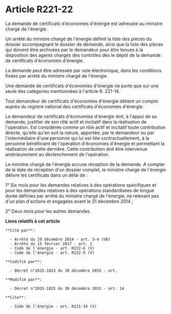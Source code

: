 # Article R221-22

La demande de certificats d'économies d'énergie est adressée au ministre chargé de l'énergie. 

Un arrêté du ministre chargé de l'énergie définit la liste des pièces du dossier accompagnant le dossier de demande, ainsi
que la liste des pièces qui doivent être archivées par le demandeur pour être tenues à la disposition des agents chargés des
contrôles dès le dépôt de la demande de certificats d'économies d'énergie. 

La demande peut être adressée par voie électronique, dans les conditions fixées par arrêté du ministre chargé de l'énergie. 

Une demande de certificats d'économies d'énergie ne porte que sur une seule des catégories mentionnées à l'article R.
221-14. 

Tout demandeur de certificats d'économies d'énergie détient un compte auprès du registre national des certificats d'économies
d'énergie. 

Le demandeur de certificats d'économies d'énergie doit, à l'appui de sa demande, justifier de son rôle actif et incitatif
dans la réalisation de l'opération. Est considérée comme un rôle actif et incitatif toute contribution directe, qu'elle qu'en
soit la nature, apportée, par le demandeur ou par l'intermédiaire d'une personne qui lui est liée contractuellement, à la
personne bénéficiant de l'opération d'économies d'énergie et permettant la réalisation de cette dernière. Cette contribution
doit être intervenue antérieurement au déclenchement de l'opération. 

Le ministre chargé de l'énergie accuse réception de la demande. A compter de la date de réception d'un dossier complet, le
ministre chargé de l'énergie délivre les certificats dans un délai de : 

1° Six mois pour les demandes relatives à des opérations spécifiques et pour les demandes relatives à des opérations
standardisées de longue durée définies par arrêté du ministre chargé de l'énergie, ne relevant pas d'un plan d'actions et
engagées avant le 31 décembre 2014 ; 

2° Deux mois pour les autres demandes.

**Liens relatifs à cet article**

	**Cité par**:

	  - Arrêté du 29 décembre 2014 - art. 3-4 (VD)
	  - Arrêté du 15 février 2017 - art. 1
	  - Code de l'énergie - art. R222-6 (V)
	  - Code de l'énergie - art. R222-9 (V)

	**Codifié par**:

	  - Décret n°2015-1823 du 30 décembre 2015 - art.

	**Modifié par**:

	  - Décret n°2015-1825 du 30 décembre 2015 - art. 14

	**Cite**:

	  - Code de l'énergie - art. R221-14 (V)
